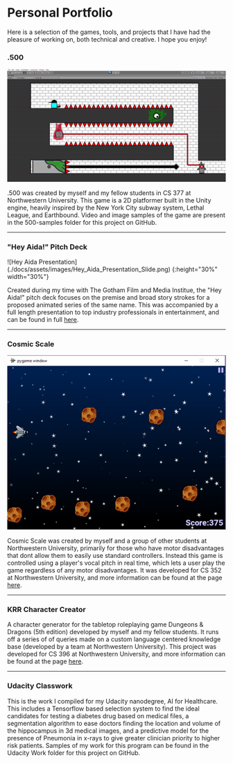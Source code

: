 # Personal Portfolio
Here is a selection of the games, tools, and projects that I have had the pleasure of working on, both technical and creative. I hope you enjoy!
<br>

<h3>.500</h3>

![.500](./docs/assets/images/500_Sample_1.gif)

.500 was created by myself and my fellow students in CS 377 at Northwestern University. This game is a 2D platformer built in the Unity engine, heavily inspired by the New York City subway system, Lethal League, and Earthbound. Video and image samples of the game are present in the 500-samples folder for this project on GitHub.



---



<h3>"Hey Aida!" Pitch Deck</h3>

![Hey Aida Presentation] (./docs/assets/images/Hey_Aida_Presentation_Slide.png) {:height="30%" width="30%"}
 
Created during my time with The Gotham Film and Media Institue, the "Hey Aida!" pitch deck focuses on the premise and broad story strokes for a proposed animated series of the same name. This was accompanied by a full length presentation to top industry professionals in entertainment, and can be found in full [here]( https://www.canva.com/design/DAElXVUasew/i11icLHf3PQJlpQBXQd-3Q/view?utm_content=DAElXVUasew&utm_campaign=designshare&utm_medium=link&utm_source=publishsharelink). 



---



<h3>Cosmic Scale</h3>

![Cosmic Scale](./docs/assets/images/CosmicScale.png)

Cosmic Scale was created by myself and a group of other students at Northwestern University, primarily for those who have motor disadvantages that dont allow them to easily use standard controllers. Instead this game is controlled using a player's vocal pitch in real time, which lets a user play the game regardless of any motor disadvantages. It was developed for CS 352 at Northwestern University, and more information can be found at the page [here](https://chloemb.github.io/352project/).



---



<h3>KRR Character Creator</h3>

A character generator for the tabletop roleplaying game Dungeons & Dragons (5th edition) developed by myself and my fellow students. It runs off a series of of queries made on a custom language centered knowledge base (developed by a team at Northwestern University). This project was developed for CS 396 at Northwestern University, and more information can be found at the page [here](https://github.com/chloemb/krr_final_project).



---



<h3>Udacity Classwork</h3>

This is the work I compiled for my Udacity nanodegree, AI for Healthcare. This includes a Tensorflow based selection system to find the ideal candidates for testing a diabetes drug based on medical files, a segmentation algorithm to ease doctors finding the location and volume of the hippocampus in 3d medical images, and a predictive model for the presence of Pneumonia in x-rays to give greater clinician priority to higher risk patients. Samples of my work for this program can be found in the Udacity Work folder for this project on GitHub. 
